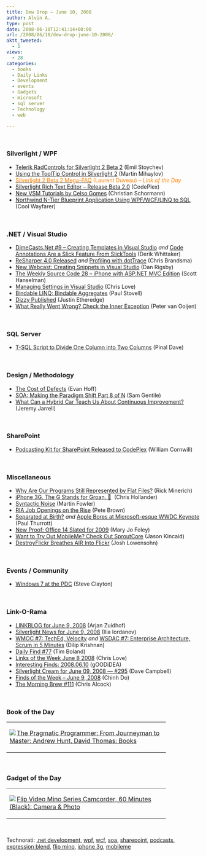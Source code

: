```yaml
---
title: Dew Drop – June 10, 2008
author: Alvin A.
type: post
date: 2008-06-10T12:41:14+00:00
url: /2008/06/10/dew-drop-june-10-2008/
aktt_tweeted:
  - 1
views:
  - 28
categories:
  - books
  - Daily Links
  - Development
  - events
  - Gadgets
  - microsoft
  - sql server
  - Technology
  - web

---
```

</p> 

&#160;

### Silverlight / WPF

  * <a href="http://www.silverlightshow.net/news/Telerik-RadControls-for-Silverlight-2-Beta-2.aspx" target="_blank">Telerik RadControls for Silverlight 2 Beta 2</a> (Emil Stoychev)
  * <a href="http://www.silverlightshow.net/items/Using-the-ToolTip-control-in-Silverlight-2.aspx" target="_blank">Using the ToolTip Control in Silverlight 2</a> (Martin Mihaylov)
  * <a href="http://weblogs.asp.net/lduveau/archive/2008/06/09/silverlight-2-beta-2-mega-faq.aspx" target="_blank"><font color="#ff8000">Silverlight 2 Beta 2 Mega-FAQ</font></a> <font color="#ff8000">(Laurent Duveau) <em>– Link of the Day</em></font>
  * <a href="http://www.codeplex.com/richtextedit/Release/ProjectReleases.aspx?ReleaseId=13193" target="_blank">Silverlight Rich Text Editor &#8211; Release Beta 2.0</a> (CodePlex)
  * <a href="http://electricbeach.org/?p=108" target="_blank">New VSM Tutorials by Celso Gomes</a> (Christian Schormann)
  * <a href="http://www.codeproject.com/KB/dotnet/NorthwindNTierBlueprint.aspx" target="_blank">Northwind N-Tier Blueprint Application Using WPF/WCF/LINQ to SQL</a> (Cool Wayfarer)

&#160;

### .NET / Visual Studio

  * <a href="http://www.dimecasts.net/Casts/CastDetails/9" target="_blank">DimeCasts.Net #9 &#8211; Creating Templates in Visual Studio</a>&#160;_and_&#160;<a href="http://devlicio.us/blogs/derik_whittaker/archive/2008/06/09/code-annotations-are-a-slick-feature-from-slickedit-tools.aspx" target="_blank">Code Annotations Are a Slick Feature From SlickTools</a> (Derik Whittaker)
  * <a href="http://elegantcode.com/2008/06/09/resharper-40-released/" target="_blank">ReSharper 4.0 Released</a>&#160;_and_&#160;<a href="http://elegantcode.com/2008/06/09/profiling-with-dottrace/" target="_blank">Profiling with dotTrace</a> (Chris Brandsma)
  * <a href="http://www.danrigsby.com/blog/index.php/2008/06/09/new-webcast-creating-snippets-in-visual-studio/" target="_blank">New Webcast: Creating Snippets in Visual Studio</a> (Dan Rigsby)
  * <a href="http://www.hanselman.com/blog/TheWeeklySourceCode28IPhoneWithASPNETMVCEdition.aspx" target="_blank">The Weekly Source Code 28 &#8211; iPhone with ASP.NET MVC Edition</a> (Scott Hanselman)
  * <a href="http://professionalaspnet.com/archive/2008/06/09/Managing-Settings-in-Visual-Studio.aspx" target="_blank">Managing Settings in Visual Studio</a> (Chris Love)
  * <a href="http://www.paulstovell.com/blog/bindable-linq-bindable-aggregates" target="_blank">Bindable LINQ: Bindable Aggregates</a> (Paul Stovell)
  * <a href="http://www.codethinked.com/post/2008/06/Dizzy-published.aspx" target="_blank">Dizzy Published</a> (Justin Etheredge)
  * <a href="http://codebetter.com/blogs/peter.van.ooijen/archive/2008/06/10/what-really-went-wrong-check-the-inner-exception.aspx" target="_blank">What Really Went Wrong? Check the Inner Exception</a> (Peter van Ooijen)

&#160;

### SQL Server

  * <a href="http://blog.sqlauthority.com/2008/05/25/sql-server-t-sql-script-to-devide-one-column-into-two-column/" target="_blank">T-SQL Script to Divide One Column into Two Columns</a> (Pinal Dave)

&#160;

### Design / Methodology

  * <a href="http://www.lostechies.com/blogs/evan_hoff/archive/2008/06/09/the-cost-of-defects.aspx" target="_blank">The Cost of Defects</a> (Evan Hoff)
  * <a href="http://samgentile.com/blogs/samgentile/archive/2008/06/09/soa-making-the-paradigm-shift-part-8-of-n.aspx" target="_blank">SOA: Making the Paradigm Shift Part 8 of N</a> (Sam Gentile)
  * <a href="http://jeremyjarrell.com/archive/2008/06/09/90.aspx" target="_blank">What Can a Hybrid Car Teach Us About Continuous Improvement?</a> (Jeremy Jarrell)

&#160;

### SharePoint

  * <a href="http://blogs.msdn.com/williamcornwill/archive/2008/06/10/podcasting-kit-for-sharepoint-released-to-codeplex.aspx" target="_blank">Podcasting Kit for SharePoint Released to CodePlex</a> (William Cornwill)

&#160;

### Miscellaneous

  * <a href="http://www.atalasoft.com/cs/blogs/rickm/archive/2008/06/06/why-are-our-programs-still-represented-by-flat-files.aspx" target="_blank">Why Are Our Programs Still Represented by Flat Files?</a> (Rick Minerich)
  * <a href="http://objective.spaces.live.com/Blog/cns!3A09DD37A6E760B4!2723.entry" target="_blank">iPhone 3G. The G Stands for Groan. 🙁</a>&#160; (Chris Hollander)
  * <a href="http://martinfowler.com/bliki/SyntacticNoise.html" target="_blank">Syntactic Noise</a> (Martin Fowler)
  * <a href="http://community.irritatedvowel.com/blogs/pete_browns_blog/archive/2008/06/09/RIA-Job-Openings-on-the-Rise.aspx" target="_blank">RIA Job Openings on the Rise</a> (Pete Brown)
  * <a href="http://community.winsupersite.com/blogs/paul/archive/2008/06/09/separated-at-birth.aspx" target="_blank">Separated at Birth?</a>&#160;_and_&#160;<a href="http://community.winsupersite.com/blogs/paul/archive/2008/06/09/apple-bores-at-microsoft-esque-wwdc-keynote.aspx" target="_blank">Apple Bores at Microsoft-esque WWDC Keynote</a> (Paul Thurrott)
  * <a href="http://blogs.zdnet.com/microsoft/?p=1437" target="_blank">New Proof: Office 14 Slated for 2009</a> (Mary Jo Foley)
  * <a href="http://www.techcrunch.com/2008/06/09/want-to-try-out-mobileme-check-out-sproutcore/" target="_blank">Want to Try Out MobileMe? Check Out SproutCore</a> (Jason Kincaid)
  * <a href="http://www.webware.com/8301-1_109-9963879-2.html?part=rss&tag=feed&subj=Webware" target="_blank">DestroyFlickr Breathes AIR Into Flickr</a> (Josh Lowensohn)

&#160;

### Events / Community

  * <a href="http://blogs.msdn.com/stevecla01/archive/2008/06/09/windows-7-at-the-pdc.aspx" target="_blank">Windows 7 at the PDC</a> (Steve Clayton)

&#160;

### Link-O-Rama

  * <a href="http://www.arjansworld.com/2008/06/09/linkblog-for-june-9-2008/" target="_blank">LINKBLOG for June 9, 2008</a> (Arjan Zuidhof)
  * <a href="http://www.silverlightshow.net/news/Silverlight-news-for-June-9-2008.aspx" target="_blank">Silverlight News for June 9, 2008</a> (Ilia Iordanov)
  * <a href="http://itknowledgeexchange.techtarget.com/serviceendpoint/wmoc-sharp-7-teched-velocity/" target="_blank">WMOC #7: TechEd, Velocity</a>&#160;_and_&#160;<a href="http://itknowledgeexchange.techtarget.com/serviceendpoint/wsdac-sharp-7enterprise-architecture-scrum-in-5-minutes/" target="_blank">WSDAC #7: Enterprise Architecture, Scrum in 5 Minutes</a> (Dilip Krishnan)
  * <a href="http://www.techtoolblog.com/archives/daily-find-77" target="_blank">Daily Find #77</a> (Tim Boland)
  * <a href="http://professionalaspnet.com/archive/2008/06/09/Links-of-the-Week-June-8-2008.aspx" target="_blank">Links of the Week June 8 2008</a> (Chris Love)
  * <a href="http://weblogs.asp.net/yuanjian/archive/2008/06/09/interesting-finds-2008-06-10.aspx" target="_blank">Interesting Finds: 2008.06.10</a> (gOODiDEA)
  * <a href="http://geekswithblogs.net/WynApseTechnicalMusings/archive/2008/06/09/122756.aspx" target="_blank">Silverlight Cream for June 09, 2008 &#8212; #295</a> (Dave Campbell)
  * <a href="http://www.chinhdo.com/20080609/finds-of-the-week-20080608/" target="_blank">Finds of the Week &#8211; June 9, 2008</a> (Chinh Do)
  * <a href="http://blog.cwa.me.uk/2008/06/10/the-morning-brew-111/" target="_blank">The Morning Brew #111</a> (Chris Alcock)

&#160;

### Book of the Day

<div class="wlWriterSmartContent" id="scid:7dc1bd33-94bd-46fd-a20b-0131235bcd47:f97a73fa-e577-4253-b585-c9eebcf522c4" style="padding-right: 0px; display: inline; padding-left: 0px; float: none; padding-bottom: 0px; margin: 0px; padding-top: 0px">
  <table cellspacing="0" cellpadding="2" width="400" border="0" unselectable="on">
    <tr>
      <td valign="top" width="400">
        <p>
          <a title="The Pragmatic Programmer: From Journeyman to Master: Andrew Hunt, David Thomas: Books" href="http://www.amazon.com/exec/obidos/ASIN/020161622X/alvinashcraft-20"><img data-recalc-dims="1" decoding="async" src="https://i0.wp.com/images.amazon.com/images/P/020161622X.01.MZZZZZZZ.jpg?w=660" border="0" align="left" style="float:left" />The Pragmatic Programmer: From Journeyman to Master: Andrew Hunt, David Thomas: Books</a>
        </p>
      </td>
    </tr>
  </table>
</div>

&#160;

### Gadget of the Day

<div class="wlWriterSmartContent" id="scid:7dc1bd33-94bd-46fd-a20b-0131235bcd47:4f22dfaf-dd0b-473f-aa16-755415d1be7d" style="padding-right: 0px; display: inline; padding-left: 0px; float: none; padding-bottom: 0px; margin: 0px; padding-top: 0px">
  <table cellspacing="0" cellpadding="2" width="400" border="0" unselectable="on">
    <tr>
      <td valign="top" width="400">
        <p>
          <a title="Flip Video Mino Series Camcorder, 60 Minutes (Black): Camera & Photo" href="http://www.amazon.com/exec/obidos/ASIN/B0016BXRB6/alvinashcraft-20"><img data-recalc-dims="1" decoding="async" src="https://i0.wp.com/images.amazon.com/images/P/B0016BXRB6.01.MZZZZZZZ.jpg?w=660" border="0" align="left" style="float:left" />Flip Video Mino Series Camcorder, 60 Minutes (Black): Camera & Photo</a>
        </p>
      </td>
    </tr>
  </table>
</div>

&#160;

<div class="wlWriterSmartContent" id="scid:C16BAC14-9A3D-4c50-9394-FBFEF7A93539:2a70b4b1-fb5c-42c7-bfc9-544950ae4075" style="padding-right: 0px; display: inline; padding-left: 0px; float: none; padding-bottom: 0px; margin: 0px; padding-top: 0px">
  <!--dotnetkickit-->
</div>

<div class="wlWriterSmartContent" id="scid:d7bf807d-7bb0-458a-811f-90c51817d5c2:50857a05-3025-4c5e-a5d2-2b092aea2dbc" style="padding-right: 0px; display: inline; padding-left: 0px; float: none; padding-bottom: 0px; margin: 0px; padding-top: 0px">
  <p>
    <span class="TagSite">Technorati:</span> <a href="http://technorati.com/tag/.net+development" rel="tag" class="tag">.net development</a>, <a href="http://technorati.com/tag/wpf" rel="tag" class="tag">wpf</a>, <a href="http://technorati.com/tag/wcf" rel="tag" class="tag">wcf</a>, <a href="http://technorati.com/tag/soa" rel="tag" class="tag">soa</a>, <a href="http://technorati.com/tag/sharepoint" rel="tag" class="tag">sharepoint</a>, <a href="http://technorati.com/tag/podcasts" rel="tag" class="tag">podcasts</a>, <a href="http://technorati.com/tag/expression+blend" rel="tag" class="tag">expression blend</a>, <a href="http://technorati.com/tag/flip+mino" rel="tag" class="tag">flip mino</a>, <a href="http://technorati.com/tag/iphone+3g" rel="tag" class="tag">iphone 3g</a>, <a href="http://technorati.com/tag/mobileme" rel="tag" class="tag">mobileme</a><br /><!-- StartInsertedTags: .net development, wpf, wcf, soa, sharepoint, podcasts, expression blend, flip mino, iphone 3g, mobileme :EndInsertedTags -->
  </p>
</div>